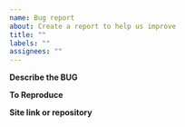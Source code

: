 ```yaml
---
name: Bug report
about: Create a report to help us improve
title: ""
labels: ""
assignees: ""
---
```


**Describe the BUG**

**To Reproduce**

**Site link or repository**
